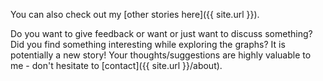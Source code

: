 
You can also check out my [other stories here]({{ site.url }}).

Do you want to give feedback or want or just want to discuss something? Did you find something interesting while exploring the graphs? It is potentially a new story! Your thoughts/suggestions are highly valuable to me - don't hesitate to [contact]({{ site.url }}/about).
